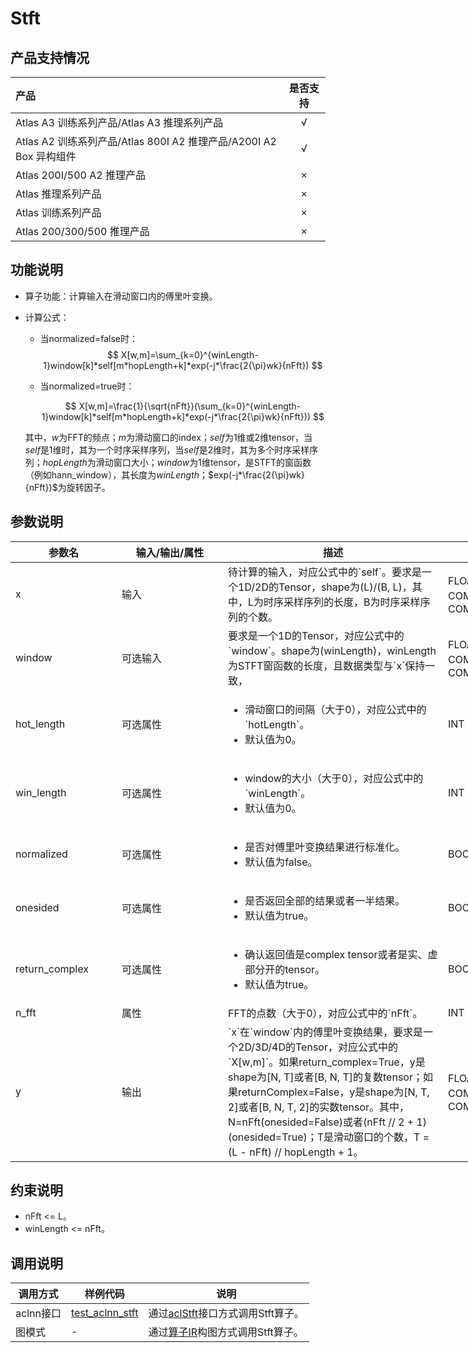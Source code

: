 # Stft

## 产品支持情况

|产品             |  是否支持  |
|:-------------------------|:----------:|
|  <term>Atlas A3 训练系列产品/Atlas A3 推理系列产品</term>   |     √    |
|  <term>Atlas A2 训练系列产品/Atlas 800I A2 推理产品/A200I A2 Box 异构组件</term>     |     √    |
|  <term>Atlas 200I/500 A2 推理产品</term>    |     ×    |
|  <term>Atlas 推理系列产品 </term>    |     ×    |
|  <term>Atlas 训练系列产品</term>    |     ×    |
|  <term>Atlas 200/300/500 推理产品</term>       |     ×    |

## 功能说明

- 算子功能：计算输入在滑动窗口内的傅里叶变换。
- 计算公式：

  - 当normalized=false时：
    $$
    X[w,m]=\sum_{k=0}^{winLength-1}window[k]*self[m*hopLength+k]*exp(-j*\frac{2{\pi}wk}{nFft})
    $$

  - 当normalized=true时：
  
    $$
    X[w,m]=\frac{1}{\sqrt{nFft}}(\sum_{k=0}^{winLength-1}window[k]*self[m*hopLength+k]*exp(-j*\frac{2{\pi}wk}{nFft}))
    $$

  
  其中，$w$为FFT的频点；$m$为滑动窗口的index；$self$为1维或2维tensor，当$self$是1维时，其为一个时序采样序列，当$self$是2维时，其为多个时序采样序列；$hopLength$为滑动窗口大小；$window$为1维tensor，是STFT的窗函数（例如hann_window），其长度为$winLength$；$exp(-j*\frac{2{\pi}wk}{nFft})$为旋转因子。

## 参数说明

<table style="undefined;table-layout: fixed; width: 1005px"><colgroup>
  <col style="width: 170px">
  <col style="width: 170px">
  <col style="width: 352px">
  <col style="width: 213px">
  <col style="width: 100px">
  </colgroup>
  <thead>
    <tr>
      <th>参数名</th>
      <th>输入/输出/属性</th>
      <th>描述</th>
      <th>数据类型</th>
      <th>数据格式</th>
    </tr></thead>
  <tbody>
    <tr>
      <td>x</td>
      <td>输入</td>
      <td>待计算的输入，对应公式中的`self`。要求是一个1D/2D的Tensor，shape为(L)/(B, L)，其中，L为时序采样序列的长度，B为时序采样序列的个数。</td>
      <td>FLOAT32、DOUBLE、COMPLEX64、COMPLEX128</td>
      <td>ND</td>
    </tr>
    <tr>
      <td>window</td>
      <td>可选输入</td>
      <td>要求是一个1D的Tensor，对应公式中的`window`。shape为(winLength)，winLength为STFT窗函数的长度，且数据类型与`x`保持一致，</td>
      <td>FLOAT32、DOUBLE、COMPLEX64、COMPLEX128</td>
      <td>ND</td>
    </tr>
    <tr>
      <td>hot_length</td>
      <td>可选属性</td>
      <td><ul><li>滑动窗口的间隔（大于0），对应公式中的`hotLength`。</li><li>默认值为0。</li></ul></td>
      <td>INT</td>
      <td>-</td>
    </tr>
    <tr>
      <td>win_length</td>
      <td>可选属性</td>
      <td><ul><li>window的大小（大于0），对应公式中的`winLength`。</li><li>默认值为0。</li></ul></td>
      <td>INT</td>
      <td>-</td>
    </tr>
    <tr>
      <td>normalized</td>
      <td>可选属性</td>
      <td><ul><li>是否对傅里叶变换结果进行标准化。</li><li>默认值为false。</li></ul></td>
      <td>BOOL</td>
      <td>-</td>
    </tr>
    <tr>
      <td>onesided</td>
      <td>可选属性</td>
      <td><ul><li>是否返回全部的结果或者一半结果。</li><li>默认值为true。</li></ul></td>
      <td>BOOL</td>
      <td>-</td>
    </tr>
    <tr>
      <td>return_complex</td>
      <td>可选属性</td>
      <td><ul><li>确认返回值是complex tensor或者是实、虚部分开的tensor。</li><li>默认值为true。</li></ul></td>
      <td>BOOL</td>
      <td>-</td>
    </tr>
    <tr>
      <td>n_fft</td>
      <td>属性</td>
      <td>FFT的点数（大于0），对应公式中的`nFft`。</td>
      <td>INT</td>
      <td>-</td>
    </tr>
    <tr>
      <td>y</td>
      <td>输出</td>
      <td>`x`在`window`内的傅里叶变换结果，要求是一个2D/3D/4D的Tensor，对应公式中的`X[w,m]`。如果return_complex=True，y是shape为[N, T]或者[B, N, T]的复数tensor；如果returnComplex=False，y是shape为[N, T, 2]或者[B, N, T, 2]的实数tensor。其中，N=nFft(onesided=False)或者(nFft // 2 + 1)(onesided=True)；T是滑动窗口的个数，T = (L - nFft) // hopLength + 1。</td>
      <td>FLOAT32、DOUBLE、COMPLEX64、COMPLEX128</td>
      <td>ND</td>
    </tr>
  </tbody></table>


## 约束说明

<!--待确认是否保留-->

- nFft <= L。
- winLength <= nFft。

## 调用说明

| 调用方式   | 样例代码           | 说明                                         |
| ---------------- | --------------------------- | --------------------------------------------------- |
| aclnn接口  | [test_aclnn_stft](examples/test_aclnn_stft.cpp) | 通过[aclStft](docs/aclStft.md)接口方式调用Stft算子。 |
| 图模式 | -  | 通过[算子IR](op_graph/stft_proto.h)构图方式调用Stft算子。         |

<!--[test_geir_stft](examples/test_geir_stft.cpp)-->